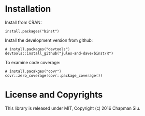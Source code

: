 Installation
============

Install from CRAN:

    install.packages("binst")

Install the development version from github:

    # install.packages("devtools")
    devtools::install_github("jules-and-dave/binst/R")
    
To examine code coverage:

    # install.pacakges("covr")
    covr::zero_coverage(covr::package_coverage())

License and Copyrights
======================

This library is released under MIT, Copyright (c) 2016 Chapman Siu.
